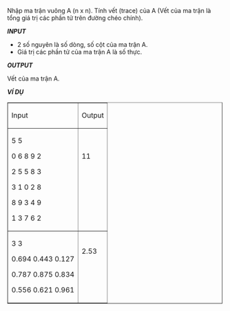 <div class="problem_description" id="problem_description">
			<p>Nhập ma trận vuông A&nbsp;(n x n). Tính vết (trace) của A&nbsp;(Vết của ma trận là tổng giá trị các phần tử trên đường chéo chính).</p>

<p><strong><em>INPUT</em></strong></p>

<ul>
	<li>2 số nguyên là số dòng, số cột của ma trận A.</li>
	<li>Giá trị các phần tử của ma trận A là số thực.</li>
</ul>

<p><strong><em>OUTPUT</em></strong></p>

<p>Vết của ma trận A.</p>

<p><strong><em>VÍ DỤ</em></strong></p>

<table border="1" cellpadding="1" cellspacing="1" style="width:500px">
	<tbody>
		<tr>
			<td colspan="1" rowspan="1">
			<p>Input</p>
			</td>
			<td colspan="1" rowspan="1">
			<p>Output</p>
			</td>
		</tr>
		<tr>
			<td colspan="1" rowspan="1">
			<p>5 5</p>
			<p>0 6 8 9 2</p>
			<p>2 5 5 8 3</p>
			<p>3 1 0 2 8</p>
			<p>8 9 3 4 9</p>
			<p>1 3 7 6 2</p>
			</td>
			<td colspan="1" rowspan="1">
			<p>11</p>
			<p>&nbsp;</p>
			<p>&nbsp;</p>
			<p>&nbsp;</p>
			</td>
		</tr>
		<tr>
			<td colspan="1" rowspan="1">
			<p>3 3</p>
			<p>0.694 0.443 0.127</p>
			<p>0.787 0.875 0.834</p>
			<p>0.556 0.621 0.961</p>
			</td>
			<td colspan="1" rowspan="1">
			<p>2.53</p>
			<p>&nbsp;</p>
			<p>&nbsp;</p>
			</td>
		</tr>
	</tbody>
</table>
		</div>